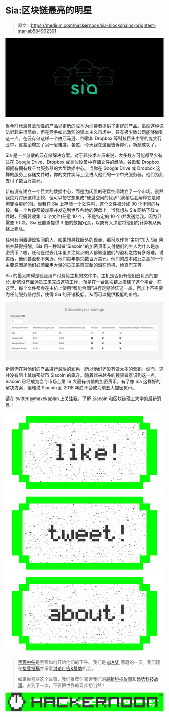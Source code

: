 # Sia:区块链最亮的明星

> 原文：<https://medium.com/hackernoon/sia-blockchains-brightest-star-ab584992391>

![](img/0655f682b1f5e46a02e32bd806c35931.png)

当今时代最具革命性的产品以更低的成本为消费者提供了更好的产品。虽然这种说法听起来很简单，但在竞争如此激烈的资本主义市场中，只有极少数公司能够做到这一点。在云存储这样一个由亚马逊、谷歌和 Dropbox 等科技巨头主导的庞大行业中，这甚至增加了另一层难度。各位，今天我在这里告诉你们，新航成功了。

Sia 是一个分散的云存储解决方案。对于非技术人员来说，大多数人可能都至少有过在 Google Drive、Dropbox 或类似设备中存储文件的经验。谷歌和 Dropbox 都拥有拥有数千台服务器的大型数据中心。当你在 Google Drive 或 Dropbox 这样的服务上存储文件时，你的文件实际上会进入他们的一个中央服务器，他们为此支付了数百万美元。

新航没有建立一个巨大的数据中心，而是为闲置的硬盘空间建立了一个市场。虽然我绝对讨厌这种比较，但可以把它想象成“硬盘空间的优步”(我稍后会解释它是如何变得更好的)。当我在 Sia 上存储一个文件时，这个文件被分成 30 个不同的片段。每一个片段都被加密并发送到世界各地的硬盘上。当我想从 Sia 网络下载文件时，只需要收集 10 个文件(任意 10 个，不是特定的 10 个)并发送给我。因为只需要 10 块，Sia 还能够提供 3 倍的数据冗余，以防有人决定将他们的计算机从网络上移除。

任何有闲置硬盘空间的人，如果想寻找额外的现金，都可以作为“主机”加入 Sia 网络并获得报酬。Sia 用一种叫做“Siacoin”的加密货币支付他们的主人为什么是加密货币？嗯，任何在过去几年里关注优步的人都知道他们的盈利之路有多艰难。说实话，他们甚至都不亲近。他们每年损失数百万美元。他们的成本如此之高的一个主要原因是他们必须雇用大量的员工来审查新的潜在司机，检查汽车等。

Sia 的最大障碍是验证用户付费给主机的文件中，主机是否仍有他们应负责的部分..新航没有雇佣员工来完成这项工作，而是在一台[区块链](https://hackernoon.com/tagged/blockchain)上搭建了这个平台，在这里，每个文件都会在主机上使用“智能合同”进行定期验证这一点，再加上不需要为任何服务器付费，使得 Sia 的开销极低，从而可以提供极低的价格。

![](img/9e593849142218f60f63a04cea97d8f9.png)

新航仍在对他们的产品进行最后的润色，所以他们还没有做太多的营销。然而，这并没有阻止其加密货币 Siacoin 的飙升。随着越来越多的投资者意识到这一点，Siacoin 已经成为当今市场上第 16 大最有价值的加密货币。有了像 Sia 这样好的解决方案，很难说 Siacoin 到 2018 年底不会成为前五大加密货币。

请在 twitter @maxekaplan 上关注我，了解 Siacoin 和区块链理工大学的最新消息！

[![](img/50ef4044ecd4e250b5d50f368b775d38.png)](http://bit.ly/HackernoonFB)[![](img/979d9a46439d5aebbdcdca574e21dc81.png)](https://goo.gl/k7XYbx)[![](img/2930ba6bd2c12218fdbbf7e02c8746ff.png)](https://goo.gl/4ofytp)

> [黑客中午](http://bit.ly/Hackernoon)是黑客如何开始他们的下午。我们是 [@AMI](http://bit.ly/atAMIatAMI) 家庭的一员。我们现在[接受投稿](http://bit.ly/hackernoonsubmission)并乐意[讨论广告&赞助](mailto:partners@amipublications.com)机会。
> 
> 如果你喜欢这个故事，我们推荐你阅读我们的[最新科技故事](http://bit.ly/hackernoonlatestt)和[趋势科技故事](https://hackernoon.com/trending)。直到下一次，不要把世界的现实想当然！

![](img/be0ca55ba73a573dce11effb2ee80d56.png)